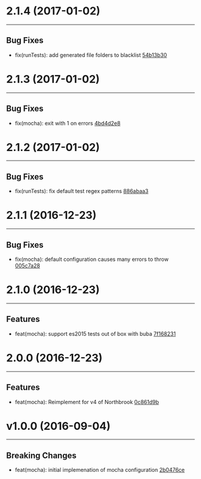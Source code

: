 # 2.1.4 (2017-01-02)
---

## Bug Fixes

- fix(runTests): add generated file folders to blacklist [54b13b30](https://github.com/northbrookjs/mocha/commits/54b13b30f32e8099f77d31adbc90b36c04e7c8f1)

# 2.1.3 (2017-01-02)
---

## Bug Fixes

- fix(mocha): exit with 1 on errors [4bd4d2e8](https://github.com/northbrookjs/mocha/commits/4bd4d2e8e76c741780a20cadc346e9887aa600bc)

# 2.1.2 (2017-01-02)
---

## Bug Fixes

- fix(runTests): fix default test regex patterns [886abaa3](https://github.com/northbrookjs/mocha/commits/886abaa36b61ca526bcde2d36f5647a7ee995680)

# 2.1.1 (2016-12-23)
---

## Bug Fixes

- fix(mocha): default configuration causes many errors to throw [005c7a28](https://github.com/northbrookjs/mocha/commits/005c7a28bb9db4f01800ec52da8913a836e9897e)

# 2.1.0 (2016-12-23)
---

## Features

- feat(mocha): support es2015 tests out of box with buba [7f168231](https://github.com/northbrookjs/mocha/commits/7f1682318fd4f68cdd14a1a5f7bd307ebb95fe01)

# 2.0.0 (2016-12-23)
---

## Features

- feat(mocha): Reimplement for v4 of Northbrook [0c861d9b](https://github.com/northbrookjs/mocha/commits/0c861d9b360a1f02d45db02adf78d046cd302add)

# v1.0.0 (2016-09-04)
---


## Breaking Changes

- feat(mocha): initial implemenation of mocha configuration [2b0476ce](https://github.com/northbrookjs/mocha/commits/2b0476ceb7b92b1a4c22382b4b776c557ecc91f3)



